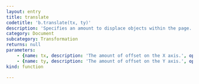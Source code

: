 ```yaml
---
layout: entry
title: translate
codetitle: 'b.translate(tx, ty)'
description: 'Specifies an amount to displace objects within the page. The x parameter specifies left/right translation, the y parameter specifies up/down translation. Transformations apply to everything that happens after and subsequent calls to the function accumulates the effect. For example, calling translate(50, 0) and then translate(20, 0) is the same as translate(70, 0). This function can be further controlled by the pushMatrix() and popMatrix().'
category: Document
subcategory: Transformation
returns: null
parameters:
    - {name: tx, description: 'The amount of offset on the X axis.', optional: false, type: [Number]}
    - {name: ty, description: 'The amount of offset on the Y axis.', optional: false, type: [Number]}
kind: function

---
```

